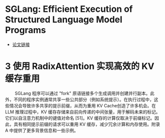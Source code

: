 # SGLang: Efficient Execution of Structured Language Model Programs
- [论文链接](https://arxiv.org/pdf/2312.07104)

# 3 使用 RadixAttention 实现高效的 KV 缓存重用
&nbsp;&nbsp;&nbsp;&nbsp;&nbsp;&nbsp;&nbsp;&nbsp;SGLang 程序可以通过 "fork" 原语链接多个生成调用并创建并行副本。此外，不同的程序实例通常共享一些公共部分（例如系统提示）。在执行过程中，这些情况会导致许多共享的提示前缀，从而为重用 KV Cache创造了许多机会。在 LLM 推理过程中，KV 缓存存储来自前向传递的中间张量，用于解码未来的标记。它们以自注意力机制中的键值对命名 [51]。KV 缓存的计算仅取决于前缀标记。因此，具有相同提示前缀的请求可以重用 KV 缓存，减少冗余计算和内存使用。附录 A 中提供了更多背景信息和一些示例。<br>
